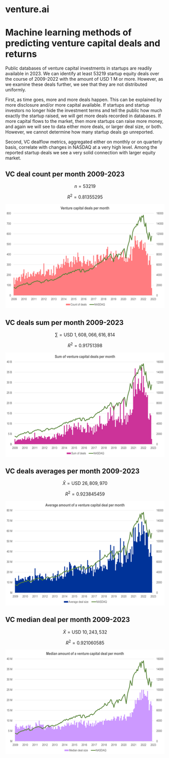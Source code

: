 # venture.ai
# Machine learning methods of predicting venture capital deals and returns

Public databases of venture capital investments in startups are readily available in 2023. We can identify at least 53219 startup equity deals over the course of 2009-2022 with the amount of USD 1 M or more. However, as we examine these deals further, we see that they are not distributed uniformly. 

First, as time goes, more and more deals happen. This can be explained by more disclosure and/or more capital available. If startups and startup investors no longer hide the investment terms and tell the public how much exactly the startup raised, we will get more deals recorded in databases. If more capital flows to the market, then more startups can raise more money, and again we will see to data either more deals, or larger deal size, or both. However, we cannot determine how many startup deals go unreported. 

Second, VC dealflow metrics, aggregated either on monthly or on quarterly basis, correlate with changes in NASDAQ at a very high level. Among the reported startup deals we see a very solid connection with larger equity market. 


## VC deal count per month 2009-2023

```math
n = 53219
```
```math
R^2 = 0.81355295
```

![VC deal count per month 2000-2023](img/count_deals_m_00_23.png?raw=true "VC deal count per month 2000-2023")

## VC deals sum per month 2009-2023

```math
\sum = \text{USD } 1,608,066,616,814
```
```math
R^2 = 0.91751398
```

![VC deals sum per month 2000-2023](img/sum_deals_m_00_23.png?raw=true "VC deals sum per month 2009-2023")

## VC deals averages per month 2009-2023

```math
\bar{X} = \text{USD } 26,809,970
```
```math
R^2 = 0.923845459
```

![VC deals averages per month 2000-2023](img/avg_deals_m_00_23.png?raw=true "VC deals averages per month 2009-2023")

## VC median deal per month 2009-2023

```math
\tilde{X} = \text{USD } 10,243,532
```
```math
R^2 = 0.921060585
```

![VC median deal per month 2009-2023](img/med_deals_m_00_23.png?raw=true "VC median deal per month 2009-2023")

